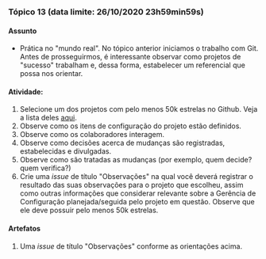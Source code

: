 ### Tópico 13 (data limite: **26/10/2020 23h59min59s**)

#### Assunto

- Prática no "mundo real". No tópico anterior iniciamos o trabalho com Git. Antes de prosseguirmos,
é interessante observar como projetos de "sucesso" trabalham e, dessa forma, estabelecer um referencial
que possa nos orientar.
  
#### Atividade:

1. Selecione um dos projetos com pelo menos 50k estrelas no Github. Veja a lista deles [aqui](https://gitstar-ranking.com/).
1. Observe como os itens de configuração do projeto estão definidos. 
1. Observe como os colaboradores interagem. 
1. Observe como decisões acerca de mudanças são registradas, estabelecidas e divulgadas. 
1. Observe como são tratadas as mudanças (por exemplo, quem decide? quem verifica?)
1. Crie uma _issue_ de título "Observações" na qual você deverá registrar o resultado das suas observações para 
o projeto que escolheu, assim como outras informações que considerar relevante sobre a Gerência de Configuração
planejada/seguida pelo projeto em questão. Observe que ele deve possuir pelo menos 50k estrelas.

#### Artefatos

1. Uma _issue_ de título "Observações" conforme as orientações acima. 
